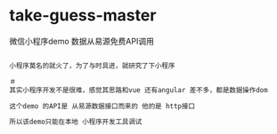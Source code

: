 # take-guess-master
微信小程序demo  数据从易源免费API调用

``` bash

小程序莫名的就火了，为了与时具进，就研究了下小程序

＃
其实小程序开发不是很难，感觉其思路和vue 还有angular 差不多，都是数据操作dom

这个demo 的API是 从易源数据接口而来的 他的是 http接口

所以该demo只能在本地 小程序开发工具调试
